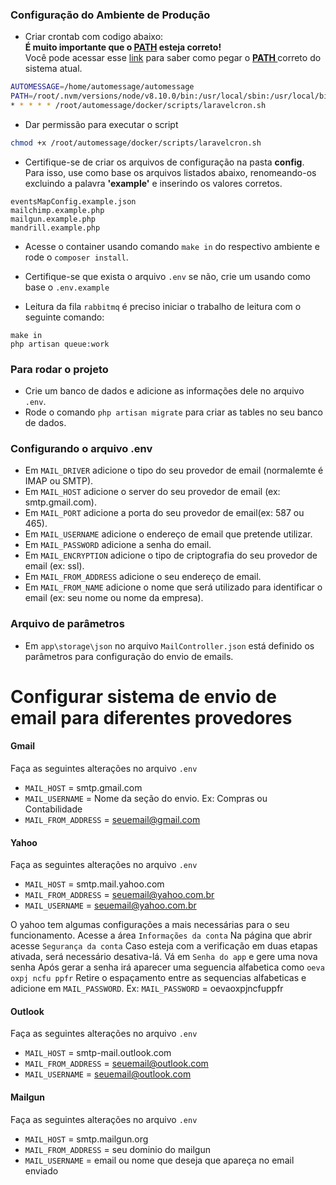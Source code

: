### Configuração do Ambiente de Produção
* Criar crontab com codigo abaixo:<br/>
<b>É muito importante que o <u>PATH</u> esteja correto!</b><br>
Você pode acessar esse [link](https://askubuntu.com/questions/23009/why-crontab-scripts-are-not-working) para saber como pegar o <b><u> PATH </u></b> correto do sistema atual.
```bash
AUTOMESSAGE=/home/automessage/automessage
PATH=/root/.nvm/versions/node/v8.10.0/bin:/usr/local/sbin:/usr/local/bin:/usr/sbin:/usr/bin:/sbin:/bin:/usr/games:/usr/local/games:/snap/bin
* * * * * /root/automessage/docker/scripts/laravelcron.sh
```
* Dar permissão para executar o script
```bash
chmod +x /root/automessage/docker/scripts/laravelcron.sh
```

* Certifique-se de criar os arquivos de configuração na pasta <b>config</b>. Para isso, use como base os arquivos listados abaixo, renomeando-os excluindo a palavra <b>'example'</b> e inserindo os valores corretos.
```
eventsMapConfig.example.json
mailchimp.example.php
mailgun.example.php
mandrill.example.php
```

* Acesse o container usando comando `make in` do respectivo ambiente e rode o `composer install`.

* Certifique-se que exista o arquivo `.env` se não, crie um usando como base o `.env.example`

* Leitura da fila `rabbitmq` é preciso iniciar o trabalho de leitura com o seguinte comando:
```
make in
php artisan queue:work
```
### Para rodar o projeto

* Crie um banco de dados e adicione as informações dele no arquivo `.env`. 
* Rode o comando `php artisan migrate` para criar as tables no seu banco de dados.

### Configurando o arquivo .env

* Em `MAIL_DRIVER` adicione o tipo do seu provedor de email (normalemte é IMAP ou SMTP).
* Em `MAIL_HOST` adicione o server do seu provedor de email (ex: smtp.gmail.com).
* Em `MAIL_PORT` adicione a porta do seu provedor de email(ex: 587 ou 465).
* Em `MAIL_USERNAME` adicione o endereço de email que pretende utilizar.
* Em `MAIL_PASSWORD` adicione a senha do email.
* Em `MAIL_ENCRYPTION` adicione o tipo de criptografia do seu provedor de email (ex: ssl).
* Em `MAIL_FROM_ADDRESS` adicione o seu endereço de email.
* Em `MAIL_FROM_NAME` adicione o nome que será utilizado para identificar o email (ex: seu nome ou nome da empresa).

### Arquivo de parâmetros

* Em `app\storage\json` no arquivo `MailController.json` está definido os parâmetros para configuração do envio de emails. 

# Configurar sistema de envio de email para diferentes provedores
#### Gmail

Faça as seguintes alterações no arquivo `.env`
* `MAIL_HOST` = smtp.gmail.com
* `MAIL_USERNAME` = Nome da seção do envio. Ex: Compras ou Contabilidade
* `MAIL_FROM_ADDRESS` = seuemail@gmail.com

#### Yahoo

Faça as seguintes alterações no arquivo `.env`
* `MAIL_HOST` = smtp.mail.yahoo.com
* `MAIL_FROM_ADDRESS` = seuemail@yahoo.com.br
* `MAIL_USERNAME` = seuemail@yahoo.com.br

O yahoo tem algumas configurações a mais necessárias para o seu funcionamento.
Acesse a área `Informações da conta`
Na página que abrir acesse `Segurança da conta`
Caso esteja com a verificação em duas etapas ativada, será necessário desativa-lá.
Vá em `Senha do app` e gere uma nova senha 
Após gerar a senha irá aparecer uma seguencia alfabetica como `oeva oxpj ncfu ppfr`
Retire o espaçamento entre as sequencias alfabeticas e adicione em `MAIL_PASSWORD`.
Ex: `MAIL_PASSWORD` = oevaoxpjncfuppfr

#### Outlook

Faça as seguintes alterações no arquivo `.env`
* `MAIL_HOST` = smtp-mail.outlook.com
* `MAIL_FROM_ADDRESS` = seuemail@outlook.com
* `MAIL_USERNAME` = seuemail@outlook.com

#### Mailgun

Faça as seguintes alterações no arquivo `.env`
* `MAIL_HOST` = smtp.mailgun.org
* `MAIL_FROM_ADDRESS` = seu dominio do mailgun
* `MAIL_USERNAME` = email ou nome que deseja que apareça no email enviado